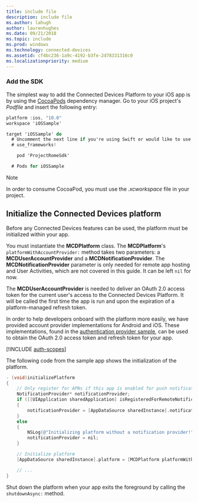 ```yaml
---
title: include file
description: include file
ms.author: lahugh
author: laurenhughes
ms.date: 09/21/2018
ms.topic: include
ms.prod: windows
ms.technology: connected-devices
ms.assetid: cf4bc236-1a9c-4192-b3fe-2d78331316c0
ms.localizationpriority: medium
---
```


### Add the SDK

The simplest way to add the Connected Devices Platform to your iOS app is by using the [CocoaPods](https://cocoapods.org/) dependency manager. Go to your iOS project's *Podfile* and insert the following entry:

```ObjectiveC
platform :ios, "10.0"
workspace 'iOSSample'

target 'iOSSample' do
  # Uncomment the next line if you're using Swift or would like to use dynamic frameworks
  # use_frameworks!

	pod 'ProjectRomeSdk'

  # Pods for iOSSample
```

> [!NOTE]
> In order to consume CocoaPod, you must use the _.xcworkspace_ file in your project.

## Initialize the Connected Devices platform

Before any Connected Devices features can be used, the platform must be initialized within your app. 

You must instantiate the **MCDPlatform** class. The **MCDPlatform**'s `platformWithAccountProvider:` method takes two parameters: a **MCDUserAccountProvider** and a **MCDNotificationProvider**. The **MCDNotificationProvider** parameter is only needed for remote app hosting and User Activities, which are not covered in this guide. It can be left `nil` for now.

The **MCDUserAccountProvider** is needed to deliver an OAuth 2.0 access token for the current user's access to the Connected Devices Platform. It will be called the first time the app is run and upon the expiration of a platform-managed refresh token. 

In order to help developers onboard with the platform more easily, we have provided account provider implementations for Android and iOS. These implementations, found in the [authentication provider sample](https://github.com/Microsoft/project-rome/tree/master/iOS/samples/account-provider-sample), can be used to obtain the OAuth 2.0 access token and refresh token for your app.

[!INCLUDE [auth-scopes](../auth-scopes.md)]

The following code from the sample app shows the initialization of the platform.

```ObjectiveC
- (void)initializePlatform
{
    // Only register for APNs if this app is enabled for push notifications
    NotificationProvider* notificationProvider;
    if ([[UIApplication sharedApplication] isRegisteredForRemoteNotifications])
    {
        notificationProvider = [AppDataSource sharedInstance].notificationProvider;
    }
    else
    {
        NSLog(@"Initializing platform without a notification provider!");
        notificationProvider = nil;
    }

    // Initialize platform
    [AppDataSource sharedInstance].platform = [MCDPlatform platformWithAccountProvider:[AppDataSource sharedInstance].accountProvider notificationProvider:notificationProvider];

    // ...
}
```

Shut down the platform when your app exits the foreground by calling the `shutdownAsync:` method.
